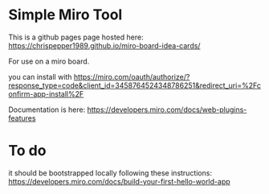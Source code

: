 # Simple Miro Tool
This is a github pages page hosted here:
https://chrispepper1989.github.io/miro-board-idea-cards/

For use on a miro board.

you can install with
https://miro.com/oauth/authorize/?response_type=code&client_id=3458764524348786251&redirect_uri=%2Fconfirm-app-install%2F

Documentation is here:
https://developers.miro.com/docs/web-plugins-features

# To do
it should be bootstrapped locally following these instructions:
https://developers.miro.com/docs/build-your-first-hello-world-app
